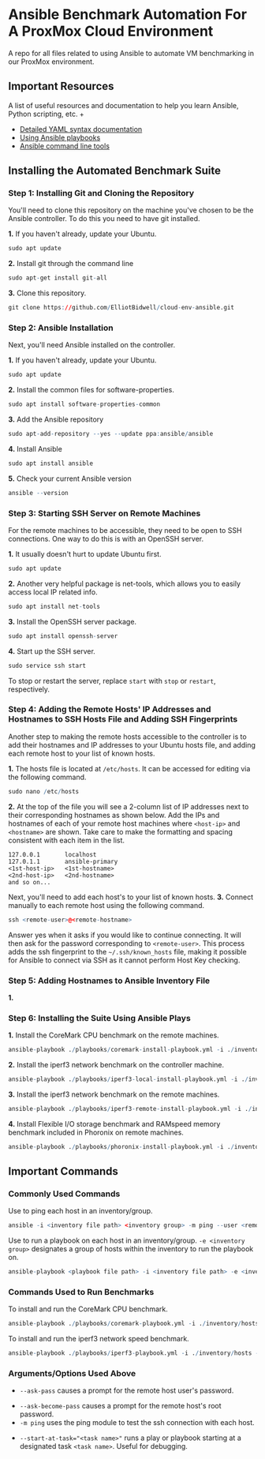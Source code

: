 # Ansible Benchmark Automation For A ProxMox Cloud Environment
A repo for all files related to using Ansible to automate VM benchmarking in our ProxMox environment.

## Important Resources
A list of useful resources and documentation to help you learn Ansible, Python scripting, etc.
+
* [Detailed YAML syntax documentation](https://docs.ansible.com/ansible/latest/reference_appendices/YAMLSyntax.html#)
* [Using Ansible playbooks](https://docs.ansible.com/ansible/latest/playbook_guide/index.html)
* [Ansible command line tools](https://docs.ansible.com/ansible/latest/command_guide/index.html)

## Installing the Automated Benchmark Suite

### Step 1: Installing Git and Cloning the Repository
You'll need to clone this repository on the machine you've chosen to be the Ansible controller. To do this you need to have git installed. 

**1.** If you haven't already, update your Ubuntu.
```r
sudo apt update
```
**2.** Install git through the command line
```r
sudo apt-get install git-all
```
**3.** Clone this repository.
```r
git clone https://github.com/ElliotBidwell/cloud-env-ansible.git
```

### Step 2: Ansible Installation
Next, you'll need Ansible installed on the controller.

**1.** If you haven't already, update your Ubuntu.
```r
sudo apt update
```
**2.** Install the common files for software-properties.
```r
sudo apt install software-properties-common
```
**3.** Add the Ansible repository
```r
sudo apt-add-repository --yes --update ppa:ansible/ansible
```
**4.** Install Ansible
```r
sudo apt install ansible
```
**5.** Check your current Ansible version
```r
ansible --version
```

### Step 3: Starting SSH Server on Remote Machines
For the remote machines to be accessible, they need to be open to SSH connections. One way to do this is with an OpenSSH server.

**1.** It usually doesn't hurt to update Ubuntu first.
```r
sudo apt update
```
**2.** Another very helpful package is net-tools, which allows you to easily access local IP related info.
```r
sudo apt install net-tools
```
**3.** Install the OpenSSH server package.
```r
sudo apt install openssh-server
```
**4.** Start up the SSH server.
```r
sudo service ssh start
```
To stop or restart the server, replace `start` with `stop` or `restart`, respectively.

### Step 4: Adding the Remote Hosts' IP Addresses and Hostnames to SSH Hosts File and Adding SSH Fingerprints
Another step to making the remote hosts accessible to the controller is to add their hostnames and IP addresses to your Ubuntu hosts file,
and adding each remote host to your list of known hosts.

**1.** The hosts file is located at `/etc/hosts`. It can be accessed for editing via the following command.
```r
sudo nano /etc/hosts
```
**2.** At the top of the file you will see a 2-column list of IP addresses next to their corresponding hostnames as shown below. 
Add the IPs and hostnames of each of your remote host machines where `<host-ip>` and `<hostname>` are shown. Take care to make
the formatting and spacing consistent with each item in the list.
```
127.0.0.1       localhost
127.0.1.1       ansible-primary
<1st-host-ip>   <1st-hostname>
<2nd-host-ip>   <2nd-hostname>
and so on...
```
Next, you'll need to add each host's to your list of known hosts.
**3.** Connect manually to each remote host using the following command.
```r
ssh <remote-user>@<remote-hostname>
```
Answer yes when it asks if you would like to continue connecting. It will then ask for the password corresponding to `<remote-user>`.
This process adds the ssh fingerprint to the `~/.ssh/known_hosts` file, making it possible for Ansible to connect via SSH as it cannot
perform Host Key checking.

### Step 5: Adding Hostnames to Ansible Inventory File
**1.**

### Step 6: Installing the Suite Using Ansible Plays
**1.** Install the CoreMark CPU benchmark on the remote machines.
```r
ansible-playbook ./playbooks/coremark-install-playbook.yml -i ./inventory/hosts --user <remote-host-user --ask-pass --ask-become-pass
```
**2.** Install the iperf3 network benchmark on the controller machine.
```r
ansible-playbook ./playbooks/iperf3-local-install-playbook.yml -i ./inventory/hosts --user <remote-host-user --ask-pass --ask-become-pass
```
**3.** Install the iperf3 network benchmark on the remote machines.
```r
ansible-playbook ./playbooks/iperf3-remote-install-playbook.yml -i ./inventory/hosts --user <remote-host-user --ask-pass --ask-become-pass
```
**4.** Install Flexible I/O storage benchmark and RAMspeed memory benchmark included in Phoronix on remote machines.
```r
ansible-playbook ./playbooks/phoronix-install-playbook.yml -i ./inventory/hosts --user <remote-host-user --ask-pass --ask-become-pass
```

## Important Commands
### Commonly Used Commands
Use to ping each host in an inventory/group.
```r
ansible -i <inventory file path> <inventory group> -m ping --user <remote host username> --ask-pass
```
Use to run a playbook on each host in an inventory/group. `-e <inventory group>` designates a group of hosts within the inventory to run the playbook on.
```r
ansible-playbook <playbook file path> -i <inventory file path> -e <inventory group> --user <remote host username> --ask-pass --ask-become-pass
```
### Commands Used to Run Benchmarks
To install and run the CoreMark CPU benchmark.
```r
ansible-playbook ./playbooks/coremark-playbook.yml -i ./inventory/hosts --user ansadmin --ask-pass --ask-become-pass
```
To install and run the iperf3 network speed benchmark.
```r
ansible-playbook ./playbooks/iperf3-playbook.yml -i ./inventory/hosts --user ansadmin --ask-pass --ask-become-pass
```

### Arguments/Options Used Above
- `--ask-pass` causes a prompt for the remote host user's password.
* `--ask-become-pass` causes a prompt for the remote host's root password.
* `-m ping` uses the ping module to test the ssh connection with each host.
+ `--start-at-task="<task name>"` runs a play or playbook starting at a designated task `<task name>`. Useful for debugging.
